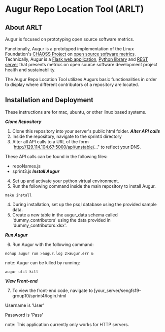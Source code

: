 # Augur Repo Location Tool (ARLT)

## About ARLT

Augur is focused on prototyping open source software metrics.

Functionally, Augur is a prototyped implementation of the Linux Foundation's [CHAOSS Project](http://chaoss.community) on [open source software metrics](https://github.com/chaoss/metrics). Technically, Augur is a [Flask web application](http://augur.osshealth.io), [Python library](https://oss-augur.readthedocs.io/en/dev/library-documentation/python.html) and [REST server](http://augur.osshealth.io/static/api_docs/) that presents metrics on open source software development project health and sustainability.

The Augur Repo Location Tool utilizes Augurs basic functionalities in order to display where different contributors of a repository are located. 

## Installation and Deployment
These instructions are for mac, ubuntu, or other linux based systems.

***Clone Repository***
1. Clone this repository into your server's public html folder.
***Alter API calls***
2. Inside the repository, navigate to the sprint4 directory
3. Alter all API calls to a URL of the form 'http://129.114.104.67:5000/api/unstable/..." to reflect your DNS.

These API calls can be found in the following files:
  * repoNames.js
  * sprint3.js
***Install Augur***
4. Set up and activate your python virtual environment.
3. Run the following command inside the main repository to install Augur.
```
make install
```
4. During installation, set up the psql database using the provided sample data.
5. Create a new table in the augur_data schema called 'dummy_contributors' using the data provided in 'dummy_contributors.xlsx'. 

***Run Augur***

6. Run Augur with the following command:
```
nohup augur run >augur.log 2>augur.err &
```

note: Augur can be killed by running:
```
augur util kill
```

***View Front-end***

7. To view the front-end code, navigate to [your_server/sengfs19-group10/sprint4/login.html

Username is 'User'

Password is 'Pass'

note: This application currently only works for HTTP servers. 


